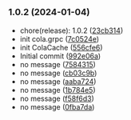 ## <small>1.0.2 (2024-01-04)</small>

* chore(release): 1.0.2 ([23cb314](https://github.com/odinGitGmail/Cola.ColaGrpc/commit/23cb314))
* init cola.grpc ([7c0524e](https://github.com/odinGitGmail/Cola.ColaGrpc/commit/7c0524e))
* init ColaCache ([556cfe6](https://github.com/odinGitGmail/Cola.ColaGrpc/commit/556cfe6))
* Initial commit ([992e06a](https://github.com/odinGitGmail/Cola.ColaGrpc/commit/992e06a))
* no message ([7584315](https://github.com/odinGitGmail/Cola.ColaGrpc/commit/7584315))
* no message ([cb03c9b](https://github.com/odinGitGmail/Cola.ColaGrpc/commit/cb03c9b))
* no message ([aaba724](https://github.com/odinGitGmail/Cola.ColaGrpc/commit/aaba724))
* no message ([1b784e5](https://github.com/odinGitGmail/Cola.ColaGrpc/commit/1b784e5))
* no message ([f58f6d3](https://github.com/odinGitGmail/Cola.ColaGrpc/commit/f58f6d3))
* no message ([0fba7da](https://github.com/odinGitGmail/Cola.ColaGrpc/commit/0fba7da))



